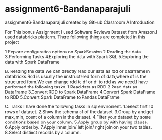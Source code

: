# assignment6-Bandanaparajuli
assignment6-Bandanaparajuli created by GitHub Classroom
A.Introduction

For This bonus Assignment I used Software Reviews Dataset from Amazon.I used databricks platform.
There following things are completed in this project

1.Explore configuration options on SparkSession
2.Reading the data
3.Performing Tasks
4.Exploring the data with Spark SQL
5.Exploring the data with Spark DataFrame


B. Reading the data
We can directly read our data as rdd or dataframe in databricks.Rdd is usually the unstructered form of data,where df is the structured
form.We can change rdd to df or df to rdd as we need.I have performed the following tasks.
1.Read data as RDD
2.Read data as DataFrame
3.Convert RDD to Spark DataFrame
4.Convert Spark DataFrame to RDD
5.Convert Spark DataFrame to Pandas DataFrame

C. Tasks
I have done the following tasks in sql enviroment.
1.Select first 10 rows of dataset.
2.Show the schema of of the dataset.
3.Group by and get max, min, count of a column in the dataset.
4.Filter your dataset by some conditions based on your column.
5.Apply group by with having clause.
6.Apply order by.
7.Apply inner join/ left join/ right join on your two tables.
8.Select distinct records by a column.


